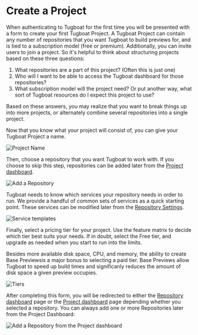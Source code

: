 # Create a Project

When authenticating to Tugboat for the first time you will be presented with a
form to create your first Tugboat Project. A Tugboat Project can contain any
number of repositories that you want Tugboat to build previews for, and is tied
to a subscription model (free or premium). Additionally, you can invite users to
join a project. So it's helpful to think about structuring projects based on
these three questions:

1. What repositories are a part of this project? (Often this is just one)
2. Who will I want to be able to access the Tugboat dashboard for those
   repositories?
3. What subscription model will the project need? Or put another way, what sort
   of Tugboat resources do I expect this project to use?

Based on these answers, you may realize that you want to break things up into
more projects, or alternately combine several repositories into a single
project.

Now that you know what your project will consist of, you can give your Tugboat
Project a name.

![Project Name](_images/project-name.png)

Then, choose a repository that you want Tugboat to work with. If you choose to
skip this step, repositories can be added later from the [Project
dashboard](../../tugboat-dashboard/projects/index.md).

![Add a Repository](_images/project-add-repository.png)

Tugboat needs to know which services your repository needs in order to run. We
provide a handful of common sets of services as a quick starting point. These
services can be modified later from the [Repository
Settings](../../tugboat-dashboard/repositories/settings/index.md).

![Service templates](_images/project-templates.png)

Finally, select a pricing tier for your project. Use the feature matrix to
decide which tier best suits your needs. If in doubt, select the Free tier, and
upgrade as needed when you start to run into the limits.

Besides more available disk space, CPU, and memory, the ability to create Base
Previewsis a major bonus to selecting a paid tier. Base Previews allow Tugboat
to speed up build times and significanly reduces the amount of disk space a
given preview occupies.

![Tiers](_images/project-tier.png)

After completing this form, you will be redirected to either the [Repository
dashboard](../../tugboat-dashboard/repositories/index.md) page or the
[Project dashboard](../../tugboat-dashboard/projects/index.md) page
depending whether you selected a repository. You can always add one or more
Repositories later from the Project Dashboard:

![Add a Repository from the Project
dashboard](_images/project-dashboard-add-repository.png)
